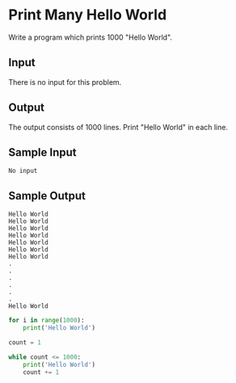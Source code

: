 # Print Many Hello World

Write a program which prints 1000 "Hello World".

## Input

There is no input for this problem.

## Output

The output consists of 1000 lines. Print "Hello World" in each line.

## Sample Input

```
No input
```

## Sample Output

```
Hello World
Hello World
Hello World
Hello World
Hello World
Hello World
Hello World
.
.
.
.
.
.
Hello World
```

```python
for i in range(1000):
    print('Hello World')
```

```python
count = 1

while count <= 1000:
    print('Hello World')
    count += 1

```

